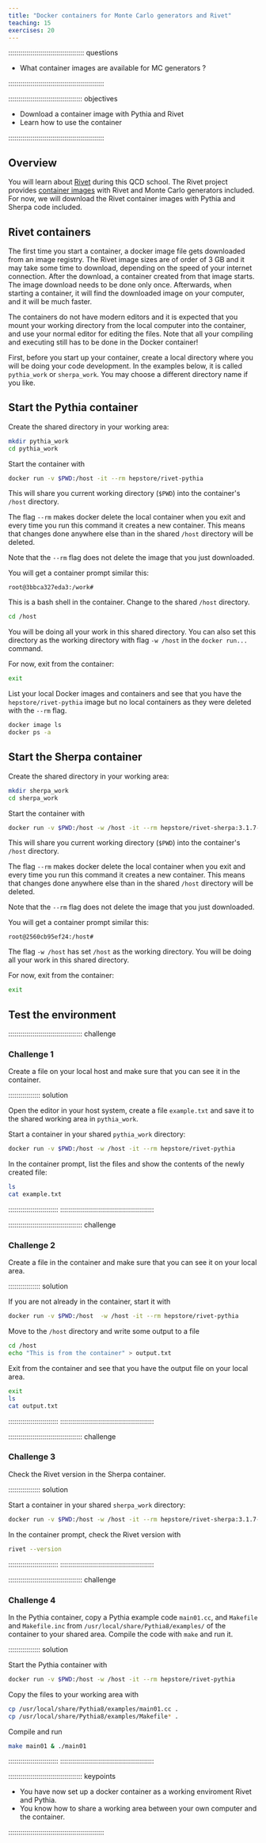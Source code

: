 ```yaml
---
title: "Docker containers for Monte Carlo generators and Rivet"
teaching: 15
exercises: 20
---
```


:::::::::::::::::::::::::::::::::::::: questions 

- What container images are available for MC generators ?

::::::::::::::::::::::::::::::::::::::::::::::::

::::::::::::::::::::::::::::::::::::: objectives

- Download a container image with Pythia and Rivet
- Learn how to use the container

::::::::::::::::::::::::::::::::::::::::::::::::

## Overview

You will learn about [Rivet](https://gitlab.com/hepcedar/rivet) during this QCD school. The Rivet project provides [container images](https://gitlab.com/hepcedar/rivet/-/blob/release-3-1-x/doc/tutorials/docker.md) with Rivet and Monte Carlo generators included. For now, we will download the Rivet container images with Pythia and Sherpa code included.


## Rivet containers

The first time you start a container, a docker image file gets downloaded from an image registry. The Rivet image sizes are of order of 3 GB and it may take some time to download, depending on the speed of your internet connection. After the download, a container created from that image starts. The image download needs to be done only once. Afterwards, when starting a container, it will find the downloaded image on your computer, and it will be much faster.

The containers do not have modern editors and it is expected that you mount your working directory from the local computer into the container, and use your normal editor for editing the files. Note that all your compiling and executing still has to be done in the Docker container!

First, before you start up your container, create a local directory where you will be doing your code development. In the examples below, it is called `pythia_work` or `sherpa_work`. You may choose a different directory name if you like.

## Start the Pythia container

Create the shared directory in your working area:

```bash
mkdir pythia_work
cd pythia_work
```

Start the container with

```bash
docker run -v $PWD:/host -it --rm hepstore/rivet-pythia
```

This will share you current working directory (`$PWD`) into the container's `/host` directory.

The flag `--rm` makes docker delete the local container when you exit and every time you run this command it creates a new container. This means that changes done anywhere else than in the shared `/host` directory will be deleted.

Note that the `--rm` flag does not delete the image that you just downloaded.


You will get a container prompt similar this:

```output
root@3bbca327eda3:/work#
```

This is a bash shell in the container. Change to the shared `/host` directory.

```bash
cd /host
```

You will be doing all your work in this shared directory.
You can also set this directory as the working directory with flag `-w /host` in the `docker run...` command.

For now, exit from the container:

```bash
exit
```

List your local Docker images and containers and see that you have the `hepstore/rivet-pythia` image but no local containers as they were deleted with the `--rm` flag.

```bash
docker image ls
docker ps -a
```

## Start the Sherpa container

Create the shared directory in your working area:

```bash
mkdir sherpa_work
cd sherpa_work
```

Start the container with

```bash
docker run -v $PWD:/host -w /host -it --rm hepstore/rivet-sherpa:3.1.7-2.2.12
```

This will share you current working directory (`$PWD`) into the container's `/host` directory.

The flag `--rm` makes docker delete the local container when you exit and every time you run this command it creates a new container. This means that changes done anywhere else than in the shared `/host` directory will be deleted.

Note that the `--rm` flag does not delete the image that you just downloaded.


You will get a container prompt similar this:

```output
root@2560cb95ef24:/host#
```

The flag `-w /host` has set `/host` as the working directory. You will be doing all your work in this shared directory.

For now, exit from the container:

```bash
exit
```

## Test the environment

::::::::::::::::::::::::::::::::::::: challenge

### Challenge 1

Create a file on your local host and make sure that you can see it in the container. 

:::::::::::::::: solution

Open the editor in your host system, create a file `example.txt` and save it to the shared working area in `pythia_work`.

Start a container in your shared `pythia_work` directory:

```bash
docker run -v $PWD:/host -w /host -it --rm hepstore/rivet-pythia
```

In the container prompt, list the files and show the contents of the newly created file:

```bash
ls
cat example.txt
```

:::::::::::::::::::::::::
:::::::::::::::::::::::::::::::::::::::::::::::

::::::::::::::::::::::::::::::::::::: challenge

### Challenge 2

Create a file in the container and make sure that you can see it on your local area.

:::::::::::::::: solution

If you are not already in the container, start it with

```bash
docker run -v $PWD:/host  -w /host -it --rm hepstore/rivet-pythia
```

Move to the `/host` directory and write some output to a file

```bash
cd /host
echo "This is from the container" > output.txt
```

Exit from the container and see that you have the output file on your local area.

```bash
exit
ls
cat output.txt
```

:::::::::::::::::::::::::
:::::::::::::::::::::::::::::::::::::::::::::::

::::::::::::::::::::::::::::::::::::: challenge

### Challenge 3

Check the Rivet version in the Sherpa container. 

:::::::::::::::: solution

Start a container in your shared `sherpa_work` directory:

```bash
docker run -v $PWD:/host -w /host -it --rm hepstore/rivet-sherpa:3.1.7-2.2.12
```

In the container prompt, check the Rivet version with

```bash
rivet --version
```

:::::::::::::::::::::::::
:::::::::::::::::::::::::::::::::::::::::::::::

::::::::::::::::::::::::::::::::::::: challenge

### Challenge 4

In the Pythia container, copy a Pythia example code `main01.cc`, and `Makefile` and `Makefile.inc` from `/usr/local/share/Pythia8/examples/` of the container to your shared area. Compile the code with `make` and run it.

:::::::::::::::: solution

Start the Pythia container with

```bash
docker run -v $PWD:/host -w /host -it --rm hepstore/rivet-pythia
```

Copy the files to your working area with

```bash
cp /usr/local/share/Pythia8/examples/main01.cc .
cp /usr/local/share/Pythia8/examples/Makefile* .
```

Compile and run

```bash
make main01 & ./main01
```


:::::::::::::::::::::::::
:::::::::::::::::::::::::::::::::::::::::::::::

::::::::::::::::::::::::::::::::::::: keypoints 

- You have now set up a docker container as a working enviroment Rivet and Pythia.
- You know how to share a working area between your own computer and the container.

::::::::::::::::::::::::::::::::::::::::::::::::
